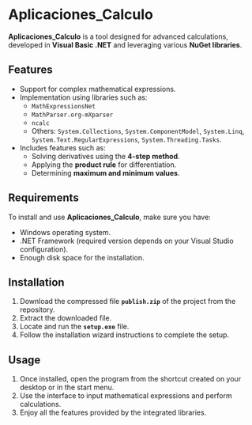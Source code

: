 # Aplicaciones_Calculo

**Aplicaciones_Calculo** is a tool designed for advanced calculations, developed in **Visual Basic .NET** and leveraging various **NuGet libraries**.

## Features

- Support for complex mathematical expressions.
- Implementation using libraries such as:
  - `MathExpressionsNet`
  - `MathParser.org-mXparser`
  - `ncalc`
  - Others: `System.Collections`, `System.ComponentModel`, `System.Linq`, `System.Text.RegularExpressions`, `System.Threading.Tasks`.
- Includes features such as:
  - Solving derivatives using the **4-step method**.
  - Applying the **product rule** for differentiation.
  - Determining **maximum and minimum values**.

## Requirements

To install and use **Aplicaciones_Calculo**, make sure you have:

- Windows operating system.
- .NET Framework (required version depends on your Visual Studio configuration).
- Enough disk space for the installation.

## Installation

1. Download the compressed file **`publish.zip`** of the project from the repository.
2. Extract the downloaded file.
3. Locate and run the **`setup.exe`** file.
4. Follow the installation wizard instructions to complete the setup.

## Usage

1. Once installed, open the program from the shortcut created on your desktop or in the start menu.
2. Use the interface to input mathematical expressions and perform calculations.
3. Enjoy all the features provided by the integrated libraries.
